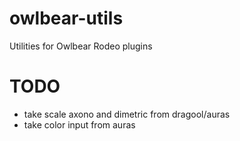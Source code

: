 # owlbear-utils
Utilities for Owlbear Rodeo plugins

# TODO
- take scale axono and dimetric from dragool/auras
- take color input from auras
